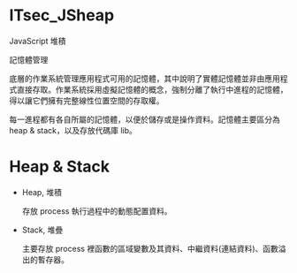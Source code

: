# ITsec_JSheap
JavaScript 堆積

記憶體管理

底層的作業系統管理應用程式可用的記憶體，其中說明了實體記憶體並非由應用程式直接存取。作業系統採用虛擬記憶體的概念，強制分離了執行中進程的記憶體，得以讓它們擁有完整線性位置空間的存取權。

每一進程都有各自所屬的記憶體，以便於儲存或是操作資料。記憶體主要區分為 heap & stack，以及存放代碼庫 lib。

# Heap & Stack

* Heap, 堆積

   存放 process 執行過程中的動態配置資料。

* Stack, 堆疊

  主要存放 process 裡函數的區域變數及其資料、中繼資料(連結資料)、函數溢出的暫存器。

